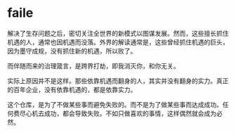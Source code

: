 # faile

解决了生存问题之后，密切关注全世界的新模式以图谋发展。然而，这些擅长抓住机遇的人，通常也因机遇而没落。外界的解读通常是，这些曾经抓住机遇的巨头，因为墨守成规，没有抓住新的机遇，所以败了。

而伴随而来的治理箴言，是跨界打劫，即我消灭你，和你无关。

实际上原因并不是这样。那些依靠机遇而翻身的人，其实并没有翻身的实力。真正的百年企业，没有依靠机遇的，都是依靠实力。

这个仓库，是为了不做某些事而避免失败的。而不是为了做某些事而达成成功。任何费尽心机去成功，都会导致失败。不如只做喜欢的事情，这样偶然就会成为必然。
